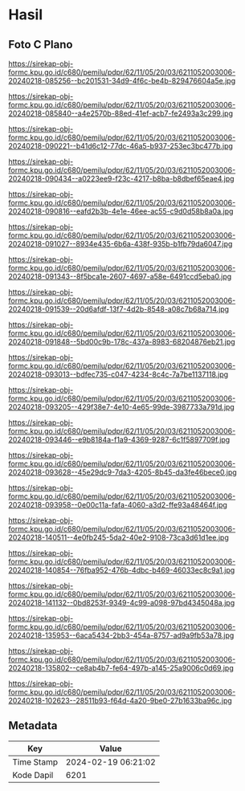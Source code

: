 # Hasil

## Foto C Plano

https://sirekap-obj-formc.kpu.go.id/c680/pemilu/pdpr/62/11/05/20/03/6211052003006-20240218-085256--bc201531-34d9-4f6c-be4b-829476604a5e.jpg

https://sirekap-obj-formc.kpu.go.id/c680/pemilu/pdpr/62/11/05/20/03/6211052003006-20240218-085840--a4e2570b-88ed-41ef-acb7-fe2493a3c299.jpg

https://sirekap-obj-formc.kpu.go.id/c680/pemilu/pdpr/62/11/05/20/03/6211052003006-20240218-090221--b41d6c12-77dc-46a5-b937-253ec3bc477b.jpg

https://sirekap-obj-formc.kpu.go.id/c680/pemilu/pdpr/62/11/05/20/03/6211052003006-20240218-090434--a0223ee9-f23c-4217-b8ba-b8dbef65eae4.jpg

https://sirekap-obj-formc.kpu.go.id/c680/pemilu/pdpr/62/11/05/20/03/6211052003006-20240218-090816--eafd2b3b-4e1e-46ee-ac55-c9d0d58b8a0a.jpg

https://sirekap-obj-formc.kpu.go.id/c680/pemilu/pdpr/62/11/05/20/03/6211052003006-20240218-091027--8934e435-6b6a-438f-935b-b1fb79da6047.jpg

https://sirekap-obj-formc.kpu.go.id/c680/pemilu/pdpr/62/11/05/20/03/6211052003006-20240218-091343--8f5bca1e-2607-4697-a58e-6491ccd5eba0.jpg

https://sirekap-obj-formc.kpu.go.id/c680/pemilu/pdpr/62/11/05/20/03/6211052003006-20240218-091539--20d6afdf-13f7-4d2b-8548-a08c7b68a714.jpg

https://sirekap-obj-formc.kpu.go.id/c680/pemilu/pdpr/62/11/05/20/03/6211052003006-20240218-091848--5bd00c9b-178c-437a-8983-68204876eb21.jpg

https://sirekap-obj-formc.kpu.go.id/c680/pemilu/pdpr/62/11/05/20/03/6211052003006-20240218-093013--bdfec735-c047-4234-8c4c-7a7be1137118.jpg

https://sirekap-obj-formc.kpu.go.id/c680/pemilu/pdpr/62/11/05/20/03/6211052003006-20240218-093205--429f38e7-4e10-4e65-99de-3987733a791d.jpg

https://sirekap-obj-formc.kpu.go.id/c680/pemilu/pdpr/62/11/05/20/03/6211052003006-20240218-093446--e9b8184a-f1a9-4369-9287-6c1f5897709f.jpg

https://sirekap-obj-formc.kpu.go.id/c680/pemilu/pdpr/62/11/05/20/03/6211052003006-20240218-093628--45e29dc9-7da3-4205-8b45-da3fe46bece0.jpg

https://sirekap-obj-formc.kpu.go.id/c680/pemilu/pdpr/62/11/05/20/03/6211052003006-20240218-093958--0e00c11a-fafa-4060-a3d2-ffe93a48464f.jpg

https://sirekap-obj-formc.kpu.go.id/c680/pemilu/pdpr/62/11/05/20/03/6211052003006-20240218-140511--4e0fb245-5da2-40e2-9108-73ca3d61d1ee.jpg

https://sirekap-obj-formc.kpu.go.id/c680/pemilu/pdpr/62/11/05/20/03/6211052003006-20240218-140854--76fba952-476b-4dbc-b469-46033ec8c9a1.jpg

https://sirekap-obj-formc.kpu.go.id/c680/pemilu/pdpr/62/11/05/20/03/6211052003006-20240218-141132--0bd8253f-9349-4c99-a098-97bd4345048a.jpg

https://sirekap-obj-formc.kpu.go.id/c680/pemilu/pdpr/62/11/05/20/03/6211052003006-20240218-135953--6aca5434-2bb3-454a-8757-ad9a9fb53a78.jpg

https://sirekap-obj-formc.kpu.go.id/c680/pemilu/pdpr/62/11/05/20/03/6211052003006-20240218-135802--ce8ab4b7-fe64-497b-a145-25a9006c0d69.jpg

https://sirekap-obj-formc.kpu.go.id/c680/pemilu/pdpr/62/11/05/20/03/6211052003006-20240218-102623--28511b93-f64d-4a20-9be0-27b1633ba96c.jpg


## Metadata

| Key        | Value               |
| ---------- | ------------------- |
| Time Stamp | 2024-02-19 06:21:02 |
| Kode Dapil | 6201                |



